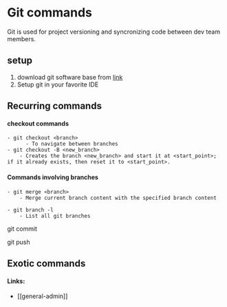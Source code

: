 # Git commands

Git is used for project versioning and syncronizing code between dev team members.



## setup
  1. download git software base from [link](https://git-scm.com/downloads)
  2. Setup git in your favorite IDE

## Recurring commands

#### checkout commands

    - git checkout <branch>
          - To navigate between branches
    - git checkout -B <new_branch>
        - Creates the branch <new_branch> and start it at <start_point>; if it already exists, then reset it to <start_point>.

#### Commands involving branches

    - git merge <branch>
        - Merge current branch content with the specified branch content
    
    - git branch -l
        - List all git branches





git commit


git push


## Exotic commands



#### Links:
- [[general-admin]]


